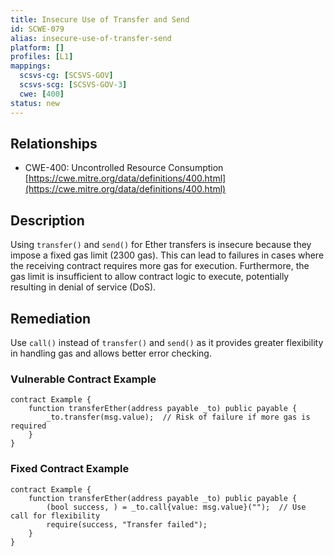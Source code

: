 ```yaml
---
title: Insecure Use of Transfer and Send
id: SCWE-079
alias: insecure-use-of-transfer-send
platform: []
profiles: [L1]
mappings:
  scsvs-cg: [SCSVS-GOV]
  scsvs-scg: [SCSVS-GOV-3]
  cwe: [400]
status: new
---
```


## Relationships  
- CWE-400: Uncontrolled Resource Consumption  
  [https://cwe.mitre.org/data/definitions/400.html](https://cwe.mitre.org/data/definitions/400.html)  

## Description
Using `transfer()` and `send()` for Ether transfers is insecure because they impose a fixed gas limit (2300 gas). This can lead to failures in cases where the receiving contract requires more gas for execution. Furthermore, the gas limit is insufficient to allow contract logic to execute, potentially resulting in denial of service (DoS).

## Remediation
Use `call()` instead of `transfer()` and `send()` as it provides greater flexibility in handling gas and allows better error checking.

### Vulnerable Contract Example
```solidity
contract Example {
    function transferEther(address payable _to) public payable {
        _to.transfer(msg.value);  // Risk of failure if more gas is required
    }
}
```
### Fixed Contract Example
```solidity
contract Example {
    function transferEther(address payable _to) public payable {
        (bool success, ) = _to.call{value: msg.value}("");  // Use call for flexibility
        require(success, "Transfer failed");
    }
}
```